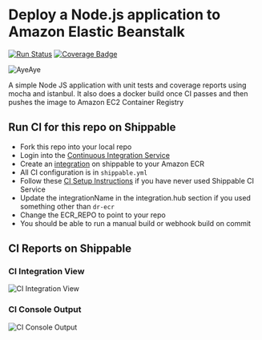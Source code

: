 # Deploy a Node.js application to Amazon Elastic Beanstalk

[![Run Status](https://api.shippable.com/projects/58ffa88fd799850b00768021/badge?branch=master)](https://app.shippable.com/github/devops-recipes/deploy-beanstalk-basic) [![Coverage Badge](https://api.shippable.com/projects/58ffa88fd799850b00768021/coverageBadge?branch=master)](https://app.shippable.com/github/devops-recipes/deploy-beanstalk-basic)

![AyeAye](https://github.com/devops-recipes/deploy-beanstalk-basic/blob/master/public/resources/images/captain.png)

A simple Node JS application with unit tests and coverage reports using mocha
and istanbul. It also does a docker build once CI passes and then pushes the image to Amazon EC2 Container Registry

## Run CI for this repo on Shippable
* Fork this repo into your local repo
* Login into the [Continuous Integration Service](wwww.shippable.com)
* Create an [integration](http://docs.shippable.com/integrations/imageRegistries/ecr/) on shippable to your Amazon ECR
* All CI configuration is in `shippable.yml`
* Follow these [CI Setup Instructions](http://docs.shippable.com/ci/runFirstBuild/) if you have never used Shippable CI Service
* Update the integrationName in the integration.hub section if you used something other than `dr-ecr`
* Change the ECR_REPO to point to your repo
* You should be able to run a manual build or webhook build on commit

## CI Reports on Shippable

### CI Integration View
![CI Integration View](https://github.com/devops-recipes/deploy-beanstalk-basic/blob/master/public/resources/images/integration-creation.png)

### CI Console Output
![CI Console Output](https://github.com/devops-recipes/deploy-beanstalk-basic/blob/master/public/resources/images/console.jpg)
